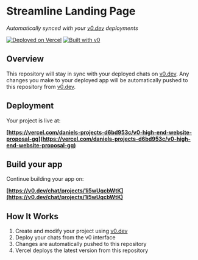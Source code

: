 # Streamline Landing Page

*Automatically synced with your [v0.dev](https://v0.dev) deployments*

[![Deployed on Vercel](https://img.shields.io/badge/Deployed%20on-Vercel-black?style=for-the-badge&logo=vercel)](https://vercel.com/daniels-projects-d6bd953c/v0-high-end-website-proposal-gq)
[![Built with v0](https://img.shields.io/badge/Built%20with-v0.dev-black?style=for-the-badge)](https://v0.dev/chat/projects/1i5wUqcbWtK)

## Overview

This repository will stay in sync with your deployed chats on [v0.dev](https://v0.dev).
Any changes you make to your deployed app will be automatically pushed to this repository from [v0.dev](https://v0.dev).

## Deployment

Your project is live at:

**[https://vercel.com/daniels-projects-d6bd953c/v0-high-end-website-proposal-gq](https://vercel.com/daniels-projects-d6bd953c/v0-high-end-website-proposal-gq)**

## Build your app

Continue building your app on:

**[https://v0.dev/chat/projects/1i5wUqcbWtK](https://v0.dev/chat/projects/1i5wUqcbWtK)**

## How It Works

1. Create and modify your project using [v0.dev](https://v0.dev)
2. Deploy your chats from the v0 interface
3. Changes are automatically pushed to this repository
4. Vercel deploys the latest version from this repository